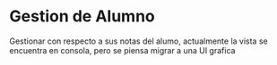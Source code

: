 # Gestion de Alumno
 Gestionar con respecto a sus notas del alumo, actualmente la vista se encuentra en consola, pero se piensa migrar a una UI grafica

